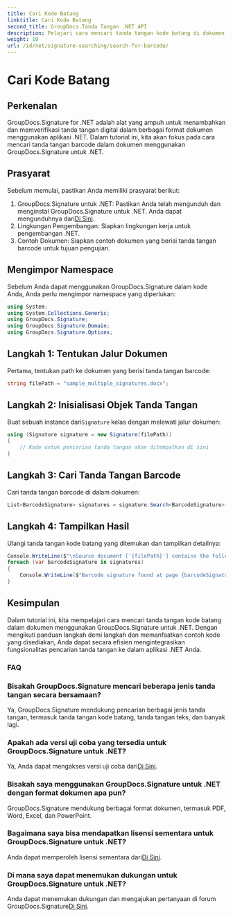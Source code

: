```yaml
---
title: Cari Kode Batang
linktitle: Cari Kode Batang
second_title: GroupDocs.Tanda Tangan .NET API
description: Pelajari cara mencari tanda tangan kode batang di dokumen menggunakan GroupDocs.Signature untuk .NET. Ikuti panduan langkah demi langkah kami dan integrasikan tanda tangan secara efisien.
weight: 10
url: /id/net/signature-searching/search-for-barcode/
---
```


# Cari Kode Batang

## Perkenalan
GroupDocs.Signature for .NET adalah alat yang ampuh untuk menambahkan dan memverifikasi tanda tangan digital dalam berbagai format dokumen menggunakan aplikasi .NET. Dalam tutorial ini, kita akan fokus pada cara mencari tanda tangan barcode dalam dokumen menggunakan GroupDocs.Signature untuk .NET.
## Prasyarat
Sebelum memulai, pastikan Anda memiliki prasyarat berikut:
1.  GroupDocs.Signature untuk .NET: Pastikan Anda telah mengunduh dan menginstal GroupDocs.Signature untuk .NET. Anda dapat mengunduhnya dari[Di Sini](https://releases.groupdocs.com/signature/net/).
2. Lingkungan Pengembangan: Siapkan lingkungan kerja untuk pengembangan .NET.
3. Contoh Dokumen: Siapkan contoh dokumen yang berisi tanda tangan barcode untuk tujuan pengujian.

## Mengimpor Namespace
Sebelum Anda dapat menggunakan GroupDocs.Signature dalam kode Anda, Anda perlu mengimpor namespace yang diperlukan:
```csharp
using System;
using System.Collections.Generic;
using GroupDocs.Signature;
using GroupDocs.Signature.Domain;
using GroupDocs.Signature.Options;
```

## Langkah 1: Tentukan Jalur Dokumen
Pertama, tentukan path ke dokumen yang berisi tanda tangan barcode:
```csharp
string filePath = "sample_multiple_signatures.docx";
```
## Langkah 2: Inisialisasi Objek Tanda Tangan
 Buat sebuah instance dari`Signature` kelas dengan melewati jalur dokumen:
```csharp
using (Signature signature = new Signature(filePath))
{
    // Kode untuk pencarian tanda tangan akan ditempatkan di sini
}
```
## Langkah 3: Cari Tanda Tangan Barcode
Cari tanda tangan barcode di dalam dokumen:
```csharp
List<BarcodeSignature> signatures = signature.Search<BarcodeSignature>(SignatureType.Barcode);
```
## Langkah 4: Tampilkan Hasil
Ulangi tanda tangan kode batang yang ditemukan dan tampilkan detailnya:
```csharp
Console.WriteLine($"\nSource document ['{filePath}'] contains the following signatures.");
foreach (var barcodeSignature in signatures)
{
    Console.WriteLine($"Barcode signature found at page {barcodeSignature.PageNumber} with type {barcodeSignature.EncodeType.TypeName} and text {barcodeSignature.Text}");
}
```

## Kesimpulan
Dalam tutorial ini, kita mempelajari cara mencari tanda tangan kode batang dalam dokumen menggunakan GroupDocs.Signature untuk .NET. Dengan mengikuti panduan langkah demi langkah dan memanfaatkan contoh kode yang disediakan, Anda dapat secara efisien mengintegrasikan fungsionalitas pencarian tanda tangan ke dalam aplikasi .NET Anda.
### FAQ
### Bisakah GroupDocs.Signature mencari beberapa jenis tanda tangan secara bersamaan?
Ya, GroupDocs.Signature mendukung pencarian berbagai jenis tanda tangan, termasuk tanda tangan kode batang, tanda tangan teks, dan banyak lagi.
### Apakah ada versi uji coba yang tersedia untuk GroupDocs.Signature untuk .NET?
 Ya, Anda dapat mengakses versi uji coba dari[Di Sini](https://releases.groupdocs.com/).
### Bisakah saya menggunakan GroupDocs.Signature untuk .NET dengan format dokumen apa pun?
GroupDocs.Signature mendukung berbagai format dokumen, termasuk PDF, Word, Excel, dan PowerPoint.
### Bagaimana saya bisa mendapatkan lisensi sementara untuk GroupDocs.Signature untuk .NET?
 Anda dapat memperoleh lisensi sementara dari[Di Sini](https://purchase.groupdocs.com/temporary-license/).
### Di mana saya dapat menemukan dukungan untuk GroupDocs.Signature untuk .NET?
Anda dapat menemukan dukungan dan mengajukan pertanyaan di forum GroupDocs.Signature[Di Sini](https://forum.groupdocs.com/c/signature/13).